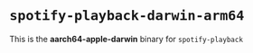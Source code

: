 # `spotify-playback-darwin-arm64`

This is the **aarch64-apple-darwin** binary for `spotify-playback`

